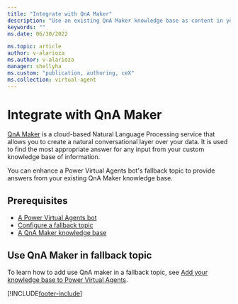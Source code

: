 ```yaml
---
title: "Integrate with QnA Maker"
description: "Use an existing QnA Maker knowledge base as content in your fallback topic."
keywords: ""
ms.date: 06/30/2022

ms.topic: article
author: v-alarioza
ms.author: v-alarioza
manager: shellyha
ms.custom: "publication, authoring, ceX"
ms.collection: virtual-agent
---
```


# Integrate with QnA Maker

[QnA Maker](https://www.qnamaker.ai/) is a cloud-based Natural Language Processing service that allows you to create a natural conversational layer over your data. It is used to find the most appropriate answer for any input from your custom knowledge base of information.

You can enhance a Power Virtual Agents bot's fallback topic to provide answers from your existing QnA Maker knowledge base.

## Prerequisites

- [A Power Virtual Agents bot](authoring-first-bot.md)
- [Configure a fallback topic](authoring-system-fallback-topic.md)
- [A QnA Maker knowledge base](/azure/cognitive-services/qnamaker/quickstarts/create-publish-knowledge-base)

## Use QnA Maker in fallback topic

To learn how to add use QnA maker in a fallback topic, see [Add your knowledge base to Power Virtual Agents](/azure/cognitive-services/qnamaker/tutorials/integrate-with-power-virtual-assistant-fallback-topic).

[!INCLUDE[footer-include](includes/footer-banner.md)]
